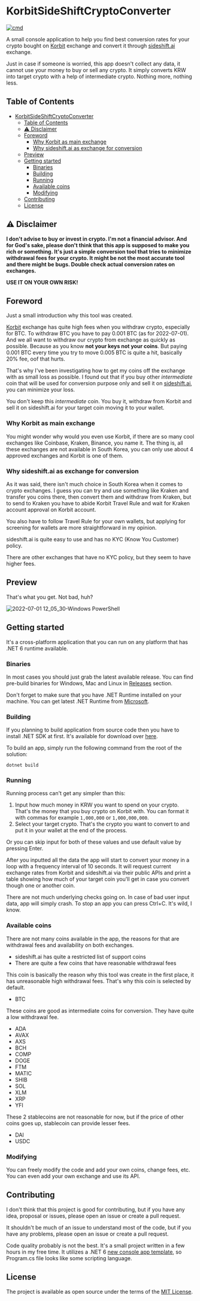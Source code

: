 # KorbitSideShiftCryptoConverter

[![cmd](https://github.com/ipasechnikov/KorbitSideShiftCryptoConverter/actions/workflows/cmd.yml/badge.svg)](https://github.com/ipasechnikov/KorbitSideShiftCryptoConverter/actions/workflows/cmd.yml)

A small console application to help you find best conversion rates for your crypto bought on [Korbit](https://www.korbit.co.kr/) exchange and convert it through [sideshift.ai](https://sideshift.ai/) exchange.

Just in case if someone is worried, this app doesn't collect any data, it cannot use your money to buy or sell any crypto. It simply converts KRW into target crypto with a help of intermediate crypto. Nothing more, nothing less.

## Table of Contents

- [KorbitSideShiftCryptoConverter](#korbitsideshiftcryptoconverter)
  - [Table of Contents](#table-of-contents)
  - [⚠️ Disclaimer](#️-disclaimer)
  - [Foreword](#foreword)
    - [Why Korbit as main exchange](#why-korbit-as-main-exchange)
    - [Why sideshift.ai as exchange for conversion](#why-sideshiftai-as-exchange-for-conversion)
  - [Preview](#preview)
  - [Getting started](#getting-started)
    - [Binaries](#binaries)
    - [Building](#building)
    - [Running](#running)
    - [Available coins](#available-coins)
    - [Modifying](#modifying)
  - [Contributing](#contributing)
  - [License](#license)

## ⚠️ Disclaimer

**I don't advise to buy or invest in crypto. I'm not a financial advisor. And for God's sake, please don't think that this app is supposed to make you rich or something. It's just a simple conversion tool that tries to minimize withdrawal fees for your crypto. It might be not the most accurate tool and there might be bugs. Double check actual conversion rates on exchanges.**

**USE IT ON YOUR OWN RISK!**

## Foreword

Just a small introduction why this tool was created.

[Korbit](https://www.korbit.co.kr/) exchange has quite high fees when you withdraw crypto, especially for BTC.
To withdraw BTC you have to pay 0.001 BTC (as for 2022-07-01). And we all want to withdraw our crypto from exchange as quickly as possible. Because as you know **not your keys not your coins**. But paying 0.001 BTC every time you try to move 0.005 BTC is quite a hit, basically 20% fee, oof that hurts.

That's why I've been investigating how to get my coins off the exchange with as small loss as possible.
I found out that if you buy other *intermediate* coin that will be used for conversion purpose only and sell it on [sideshift.ai](https://sideshift.ai/), you can minimize your loss.

You don't keep this *intermediate* coin. You buy it, withdraw from Korbit and sell it on sideshift.ai for your target coin moving it to your wallet.

### Why Korbit as main exchange

You might wonder why would you even use Korbit, if there are so many cool exchanges like Coinbase, Kraken, Binance, you name it.
The thing is, all these exchanges are not available in South Korea, you can only use about 4 approved exchanges and Korbit is one of them.

### Why sideshift.ai as exchange for conversion

As it was said, there isn't much choice in South Korea when it comes to crypto exchanges.
I guess you can try and use something like Kraken and transfer you coins there, then convert them and withdraw from Kraken, but to send to
Kraken you have to abide Korbit Travel Rule and wait for Kraken account approval on Korbit account.

You also have to follow Travel Rule for your own wallets, but applying for screening for wallets are more straightforward in my opinion.

sideshift.ai is quite easy to use and has no KYC (Know You Customer) policy.

There are other exchanges that have no KYC policy, but they seem to have higher fees.

## Preview

That's what you get. Not bad, huh?

![2022-07-01 12_05_30-Windows PowerShell](https://user-images.githubusercontent.com/17357759/176815654-c4b288f4-5e81-4fa2-934b-ca4dcd727734.png)

## Getting started

It's a cross-platform application that you can run on any platform that has .NET 6 runtime available.

### Binaries

In most cases you should just grab the latest available release.
You can find pre-build binaries for Windows, Mac and Linux in [Releases](https://github.com/ipasechnikov/KorbitSideShiftCryptoConverter/releases) section.

Don't forget to make sure that you have .NET Runtime installed on your machine. You can get latest .NET Runtime from [Microsoft](https://www.microsoft.com/net/download/).

### Building

If you planning to build application from source code then you have to install .NET SDK at first. It's available for download over [here](https://www.microsoft.com/net/download/).

To build an app, simply run the following command from the root of the solution:

```console
dotnet build
```

### Running

Running process can't get any simpler than this:

1. Input how much money in KRW you want to spend on your crypto. That's the money that you buy crypto on Korbit with. You can format it with commas for example `1,000,000` or `1,000,000,000`.
2. Select your target crypto. That's the crypto you want to convert to and put it in your wallet at the end of the process.

Or you can skip input for both of these values and use default value by pressing Enter.

After you inputted all the data the app will start to convert your money in a loop with a frequency interval of 10 seconds. It will request current exchange rates from Korbit and sideshift.ai via their public APIs and print a table showing how much of your target coin you'll get in case you convert though one or another coin.

There are not much underlying checks going on. In case of bad user input data, app will simply crash. To stop an app you can press Ctrl+C. It's wild, I know.

### Available coins

There are not many coins available in the app, the reasons for that are withdrawal fees and availability on both exchanges.

- sideshift.ai has quite a restricted list of support coins
- There are quite a few coins that have reasonable withdrawal fees

This coin is basically the reason why this tool was create in the first place, it has unreasonable high withdrawal fees. That's why this coin is selected by default.

- BTC

These coins are good as intermediate coins for conversion. They have quite a low withdrawal fee.

- ADA
- AVAX
- AXS
- BCH
- COMP
- DOGE
- FTM
- MATIC
- SHIB
- SOL
- XLM
- XRP
- YFI

These 2 stablecoins are not reasonable for now, but if the price of other coins goes up, stablecoin can provide lesser fees.

- DAI
- USDC

### Modifying

You can freely modify the code and add your own coins, change fees, etc. You can even add your own exchange and use its API.

## Contributing

I don't think that this project is good for contributing, but if you have any idea, proposal or issues, please open an issue or create a pull request.

It shouldn't be much of an issue to understand most of the code, but if you have any problems, please open an issue or create a pull request.

Code quality probably is not the best. It's a small project written in a few hours in my free time. It utilizes a .NET 6 [new console app template](https://aka.ms/new-console-template), so Program.cs file looks like some scripting language.

## License

The project is available as open source under the terms of the [MIT License](https://opensource.org/licenses/MIT).

